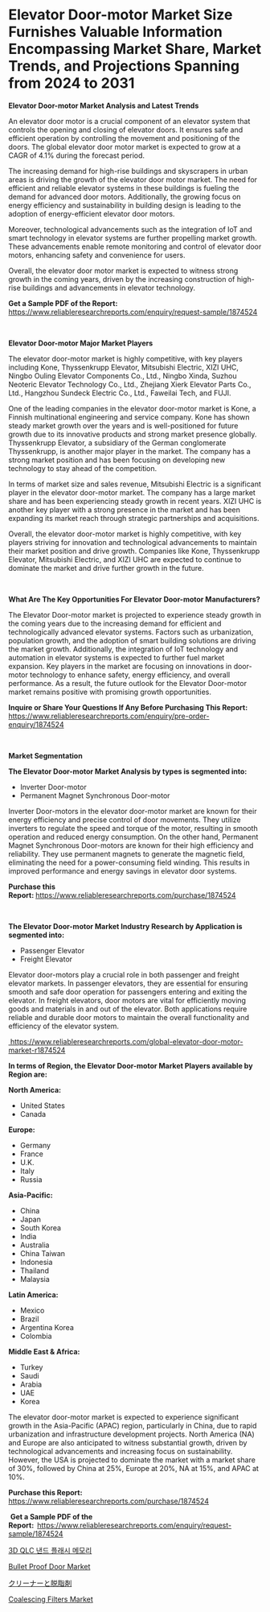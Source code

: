 <p><h1>Elevator Door-motor Market Size Furnishes Valuable Information Encompassing Market Share, Market Trends, and Projections Spanning from 2024 to 2031</h1></p><p><strong>Elevator Door-motor Market Analysis and Latest Trends</strong></p>
<p><p>An elevator door motor is a crucial component of an elevator system that controls the opening and closing of elevator doors. It ensures safe and efficient operation by controlling the movement and positioning of the doors. The global elevator door motor market is expected to grow at a CAGR of 4.1% during the forecast period.</p><p>The increasing demand for high-rise buildings and skyscrapers in urban areas is driving the growth of the elevator door motor market. The need for efficient and reliable elevator systems in these buildings is fueling the demand for advanced door motors. Additionally, the growing focus on energy efficiency and sustainability in building design is leading to the adoption of energy-efficient elevator door motors.</p><p>Moreover, technological advancements such as the integration of IoT and smart technology in elevator systems are further propelling market growth. These advancements enable remote monitoring and control of elevator door motors, enhancing safety and convenience for users.</p><p>Overall, the elevator door motor market is expected to witness strong growth in the coming years, driven by the increasing construction of high-rise buildings and advancements in elevator technology.</p></p>
<p><strong>Get a Sample PDF of the Report:&nbsp;</strong> <a href="https://www.reliableresearchreports.com/enquiry/request-sample/1874524">https://www.reliableresearchreports.com/enquiry/request-sample/1874524</a></p>
<p>&nbsp;</p>
<p><strong>Elevator Door-motor Major Market Players</strong></p>
<p><p>The elevator door-motor market is highly competitive, with key players including Kone, Thyssenkrupp Elevator, Mitsubishi Electric, XIZI UHC, Ningbo Ouling Elevator Components Co., Ltd., Ningbo Xinda, Suzhou Neoteric Elevator Technology Co., Ltd., Zhejiang Xierk Elevator Parts Co., Ltd., Hangzhou Sundeck Electric Co., Ltd., Faweilai Tech, and FUJI.</p><p>One of the leading companies in the elevator door-motor market is Kone, a Finnish multinational engineering and service company. Kone has shown steady market growth over the years and is well-positioned for future growth due to its innovative products and strong market presence globally. Thyssenkrupp Elevator, a subsidiary of the German conglomerate Thyssenkrupp, is another major player in the market. The company has a strong market position and has been focusing on developing new technology to stay ahead of the competition.</p><p>In terms of market size and sales revenue, Mitsubishi Electric is a significant player in the elevator door-motor market. The company has a large market share and has been experiencing steady growth in recent years. XIZI UHC is another key player with a strong presence in the market and has been expanding its market reach through strategic partnerships and acquisitions.</p><p>Overall, the elevator door-motor market is highly competitive, with key players striving for innovation and technological advancements to maintain their market position and drive growth. Companies like Kone, Thyssenkrupp Elevator, Mitsubishi Electric, and XIZI UHC are expected to continue to dominate the market and drive further growth in the future.</p></p>
<p>&nbsp;</p>
<p><strong>What Are The Key Opportunities For Elevator Door-motor Manufacturers?</strong></p>
<p><p>The Elevator Door-motor market is projected to experience steady growth in the coming years due to the increasing demand for efficient and technologically advanced elevator systems. Factors such as urbanization, population growth, and the adoption of smart building solutions are driving the market growth. Additionally, the integration of IoT technology and automation in elevator systems is expected to further fuel market expansion. Key players in the market are focusing on innovations in door-motor technology to enhance safety, energy efficiency, and overall performance. As a result, the future outlook for the Elevator Door-motor market remains positive with promising growth opportunities.</p></p>
<p><strong>Inquire or Share Your Questions If Any Before Purchasing This Report:</strong> <a href="https://www.reliableresearchreports.com/enquiry/pre-order-enquiry/1874524">https://www.reliableresearchreports.com/enquiry/pre-order-enquiry/1874524</a></p>
<p>&nbsp;</p>
<p><strong>Market Segmentation</strong></p>
<p><strong>The Elevator Door-motor Market Analysis by types is segmented into:</strong></p>
<p><ul><li>Inverter Door-motor</li><li>Permanent Magnet Synchronous Door-motor</li></ul></p>
<p><p>Inverter Door-motors in the elevator door-motor market are known for their energy efficiency and precise control of door movements. They utilize inverters to regulate the speed and torque of the motor, resulting in smooth operation and reduced energy consumption. On the other hand, Permanent Magnet Synchronous Door-motors are known for their high efficiency and reliability. They use permanent magnets to generate the magnetic field, eliminating the need for a power-consuming field winding. This results in improved performance and energy savings in elevator door systems.</p></p>
<p><strong>Purchase this Report:&nbsp;</strong><a href="https://www.reliableresearchreports.com/purchase/1874524">https://www.reliableresearchreports.com/purchase/1874524</a></p>
<p>&nbsp;</p>
<p><strong>The Elevator Door-motor Market Industry Research by Application is segmented into:</strong></p>
<p><ul><li>Passenger Elevator</li><li>Freight Elevator</li></ul></p>
<p><p>Elevator door-motors play a crucial role in both passenger and freight elevator markets. In passenger elevators, they are essential for ensuring smooth and safe door operation for passengers entering and exiting the elevator. In freight elevators, door motors are vital for efficiently moving goods and materials in and out of the elevator. Both applications require reliable and durable door motors to maintain the overall functionality and efficiency of the elevator system.</p></p>
<p><a href="https://www.reliableresearchreports.com/global-elevator-door-motor-market-r1874524">&nbsp;https://www.reliableresearchreports.com/global-elevator-door-motor-market-r1874524</a></p>
<p><strong>In terms of Region, the Elevator Door-motor Market Players available by Region are:</strong></p>
<p>
    <p> <strong> North America: </strong>
        <ul>
            <li>United States</li>
            <li>Canada</li>
        </ul>
        </p> 
    <p> <strong> Europe: </strong>
        <ul>
            <li>Germany</li>
            <li>France</li>
            <li>U.K.</li>
            <li>Italy</li>
            <li>Russia</li>
        </ul>
        </p> 
    <p> <strong> Asia-Pacific: </strong>
        <ul>
            <li>China</li>
            <li>Japan</li>
            <li>South Korea</li>
            <li>India</li>
            <li>Australia</li>
            <li>China Taiwan</li>
            <li>Indonesia</li>
            <li>Thailand</li>
            <li>Malaysia</li>
        </ul>
        </p> 
    <p> <strong> Latin America: </strong>
        <ul>
            <li>Mexico</li>
            <li>Brazil</li>
            <li>Argentina Korea</li>
            <li>Colombia</li>
        </ul>
        </p> 
    <p> <strong> Middle East & Africa: </strong>
        <ul>
            <li>Turkey</li>
            <li>Saudi</li>
            <li>Arabia</li>
            <li>UAE</li>
            <li>Korea</li>
        </ul>
    </p>
    </p>
<p><p>The elevator door-motor market is expected to experience significant growth in the Asia-Pacific (APAC) region, particularly in China, due to rapid urbanization and infrastructure development projects. North America (NA) and Europe are also anticipated to witness substantial growth, driven by technological advancements and increasing focus on sustainability. However, the USA is projected to dominate the market with a market share of 30%, followed by China at 25%, Europe at 20%, NA at 15%, and APAC at 10%.</p></p>
<p><strong>Purchase this Report: </strong><a href="https://www.reliableresearchreports.com/purchase/1874524">https://www.reliableresearchreports.com/purchase/1874524</a></p>
<p>&nbsp;<strong>Get a Sample PDF of the Report:&nbsp;&nbsp;</strong><a href="https://www.reliableresearchreports.com/enquiry/request-sample/1874524">https://www.reliableresearchreports.com/enquiry/request-sample/1874524</a></p>
<p><strong></strong></p>
<p><p><a href="https://github.com/emakpiahsopiah/Market-Research-Report-List-1/blob/main/6482684177500.md">3D QLC 낸드 플래시 메모리</a></p><p><a href="https://github.com/IzaiahBartell/Market-Research-Report-List-1/blob/main/bullet-proof-door-market.md">Bullet Proof Door Market</a></p><p><a href="https://github.com/KaliMetz2023/Market-Research-Report-List-1/blob/main/8637301164535.md">クリーナーと脱脂剤</a></p><p><a href="https://github.com/biheemgalvinlouises6hokrh3h/Market-Research-Report-List-3/blob/main/coalescing-filters-market.md">Coalescing Filters Market</a></p></p>